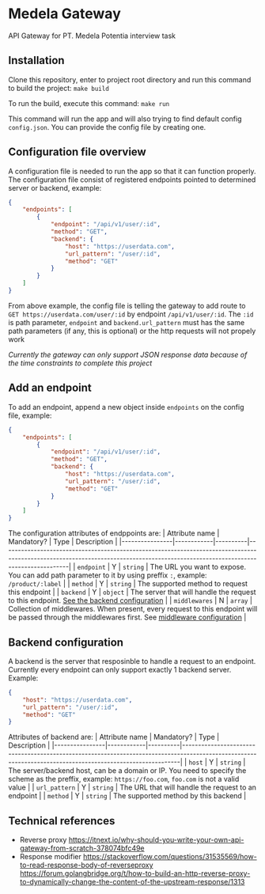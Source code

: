 # Medela Gateway
API Gateway for PT. Medela Potentia interview task

## Installation
Clone this repository, enter to project root directory and run this command to build the project:
`make build`

To run the build, execute this command:
`make run`

This command will run the app and will also trying to find default config `config.json`.
You can provide the config file by creating one.

## Configuration file overview
A configuration file is needed to run the app so that it can function properly.
The configuration file consist of registered endpoints pointed to determined server or backend, example:
```json
{
    "endpoints": [
        {
            "endpoint": "/api/v1/user/:id",
            "method": "GET",
            "backend": {
                "host": "https://userdata.com",
                "url_pattern": "/user/:id",
                "method": "GET"
            }
        }
    ]
}
```

From above example, the config file is telling the gateway to add route to `GET https://userdata.com/user/:id` by endpoint `/api/v1/user/:id`.
The `:id` is path parameter, `endpoint` and `backend.url_pattern` must has the same path parameters (if any, this is optional) or the http requests will not propely work

*Currently the gateway can only support JSON response data because of the time constraints to complete this project*

## Add an endpoint
To add an endpoint, append a new object inside `endpoints` on the config file, example:
```json
{
    "endpoints": [
        {
            "endpoint": "/api/v1/user/:id",
            "method": "GET",
            "backend": {
                "host": "https://userdata.com",
                "url_pattern": "/user/:id",
                "method": "GET"
            }
        }
    ]
}
```
The configuration attributes of endppoints are:
| Attribute name | Mandatory? | Type     | Description                                                                                                                                                                     |
|----------------|------------|----------|---------------------------------------------------------------------------------------------------------------------------------------------------------------------------------|
| `endpoint`     | Y          | `string` | The URL you want to expose. You can add path parameter to it by using preffix `:`, example: `/product/:label`                                                                   |
| `method`       | Y          | `string` | The supported method to request this endpoint                                                                                                                                   |
| `backend`      | Y          | `object` | The server that will handle the request to this endpoint. [See the backend configuration](#backend-configuration)                                                               |
| `middlewares`  | N          | `array`  | Collection of middlewares. When present, every request to this endpoint will be passed through the middlewares first. See [middleware configuration](#middleware-configuration) |

## Backend configuration
A backend is the server that resposinble to handle a request to an endpoint. Currently every endpoint can only support exactly 1 backend server. Example:
```json
{
    "host": "https://userdata.com",
    "url_pattern": "/user/:id",
    "method": "GET"
}
```

Attributes of backend are:
| Attribute name | Mandatory? | Type     | Description                                                                                                                                               |
|----------------|------------|----------|-----------------------------------------------------------------------------------------------------------------------------------------------------------|
| `host`         | Y          | `string` | The server/backend host, can be a domain or IP. You need to specify the scheme as the preffix, example: `https://foo.com`, `foo.com` is not a valid value |
| `url_pattern`  | Y          | `string` | The URL that will handle the request to an endpoint                                                                                                       |
| `method`       | Y          | `string` | The supported method by this backend                                                                                                                      |

## Technical references
- Reverse proxy
https://itnext.io/why-should-you-write-your-own-api-gateway-from-scratch-378074bfc49e
- Response modifier
https://stackoverflow.com/questions/31535569/how-to-read-response-body-of-reverseproxy
https://forum.golangbridge.org/t/how-to-build-an-http-reverse-proxy-to-dynamically-change-the-content-of-the-upstream-response/1313